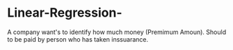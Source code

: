# Linear-Regression-

A company want's to identify how much money (Premimum Amoun). Should to be paid by person who has taken inssuarance.
